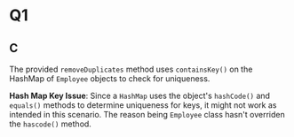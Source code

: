 # Q1

## C

The provided `removeDuplicates` method uses `containsKey()` on the HashMap of `Employee` objects to check for uniqueness.

**Hash Map Key Issue**: Since a `HashMap` uses the object's `hashCode()` and `equals()` methods to determine uniqueness for keys, it might not work as intended in this scenario. The reason being `Employee` class hasn't overriden the `hascode()` method. 